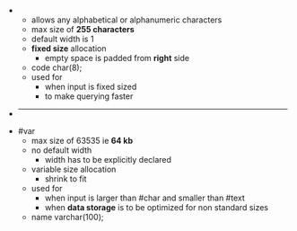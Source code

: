-
	- allows any alphabetical or alphanumeric characters
	- max size of __255 characters__
	- default width is 1
	- __fixed size__ allocation
		- empty space is padded from __right__ side
	- code char(8);
	- used for
		- when input is fixed sized
		- to make querying faster
- ___
- #var
	- max size of 63535 ie __64 kb__
	- no default width
		- width has to be explicitly declared
	- variable size allocation
		- shrink to fit
	- used for
		- when input is larger than #char and smaller than #text
		- when __data storage__ is to be optimized for non standard sizes
	- name varchar(100);